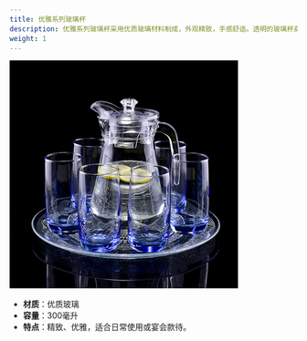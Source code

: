 ```yaml
---
title: 优雅系列玻璃杯
description: 优雅系列玻璃杯采用优质玻璃材料制成，外观精致，手感舒适。透明的玻璃杯身设计，使饮品的色彩更加清晰明亮，让品尝饮品成为一种享受。
weight: 1
---
```


![优雅系列玻璃杯](/assets/images/glass_cup_elegant.jpg)

- **材质**：优质玻璃
- **容量**：300毫升
- **特点**：精致、优雅，适合日常使用或宴会款待。